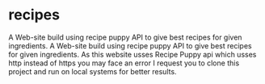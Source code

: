 # recipes
A Web-site build using recipe puppy API to give best recipes for given ingredients. 
A Web-site build using recipe puppy API to give best recipes for given ingredients. As this website usses Recipe Puppy api which usses http instead of https you may face an error I request you to clone this project and run on local systems for better results.

